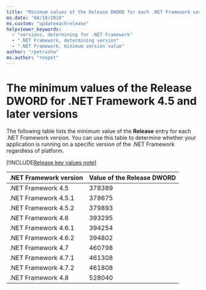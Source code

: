 ```yaml
---
title: "Minimum values of the Release DWORD for each .NET Framework version"
ms.date: "04/18/2019"
ms.custom: "updateeachrelease"
helpviewer_keywords: 
  - "versions, determining for .NET Framework"
  - ".NET Framework, determining version"
  - ".NET Framework, minimum version value"
author: "rpetrusha"
ms.author: "ronpet"
---
```

# The minimum values of the Release DWORD for .NET Framework 4.5 and later versions

The following table lists the minimum value of the **Release** entry for each .NET Framework version. You can use this table to determine whether your application is running on a specific version of the .NET Framework regardless of platform.

[!INCLUDE[Release key values note](~/includes/version-keys-note.md)]

|.NET Framework version|Value of the Release DWORD|
|--------------------------------|-------------|
|.NET Framework 4.5|378389|
|.NET Framework 4.5.1|378675|
|.NET Framework 4.5.2|379893|
|.NET Framework 4.6|393295|
|.NET Framework 4.6.1|394254|
|.NET Framework 4.6.2|394802|
|.NET Framework 4.7|460798|
|.NET Framework 4.7.1|461308|
|.NET Framework 4.7.2|461808|
|.NET Framework 4.8|528040|
